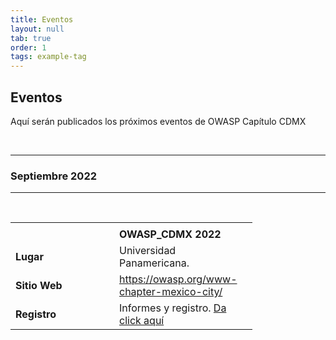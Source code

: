 ```yaml
---
title: Eventos
layout: null
tab: true
order: 1
tags: example-tag
---
```


## Eventos

Aquí serán publicados los próximos eventos de OWASP Capítulo CDMX


<br>
<hr>
<h3>Septiembre 2022</h3>
<hr>
<br>
<table>
  <tbody>
    <tr>
      <td colspan="2"><center><img src="assets/images/logoha.jpg" alt=""></center></td>
    </tr>
    <tr>
      <td WIDTH="150"><b></b> </td>
      <td WIDTH="125"><b>OWASP_CDMX 2022</b> </td>
      <td> </td>
    </tr>
    <tr>
      <td><b>Lugar</b> </td>
      <td>  Universidad Panamericana.</td>
    </tr>
    <tr>
      <td><b>Sitio Web</b> </td>
      <td> <a rel="nofollow" class="external free" href="https://owasp.org/www-chapter-mexico-city/">https://owasp.org/www-chapter-mexico-city/</a></td>
    </tr>
    <tr>
      <td><b>Registro</b></td>
      <td> Informes y registro. <a rel="nofollow" class="external text" href="http://www.eventbrite.com"> Da click aquí</a></td>
    </tr>
  </tbody>
